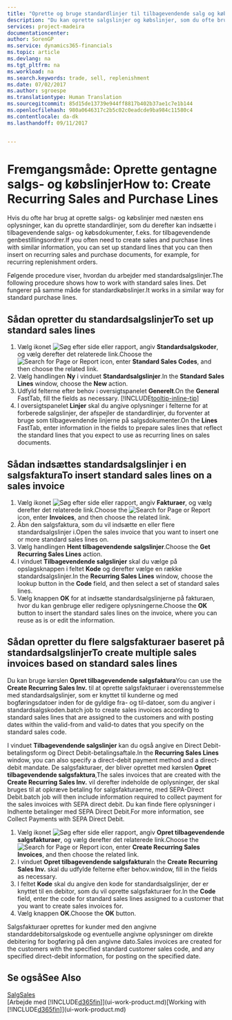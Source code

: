```yaml
---
title: "Oprette og bruge standardlinjer til tilbagevendende salg og køb | Microsoft Docs"
description: "Du kan oprette salgslinjer og købslinjer, som du ofte bruger, og derefter indsætte dem i salgs- og købsdokumenter, som du kan hurtigt udfylde linjerne med standardoplysninger."
services: project-madeira
documentationcenter: 
author: SorenGP
ms.service: dynamics365-financials
ms.topic: article
ms.devlang: na
ms.tgt_pltfrm: na
ms.workload: na
ms.search.keywords: trade, sell, replenishment
ms.date: 07/02/2017
ms.author: sgroespe
ms.translationtype: Human Translation
ms.sourcegitcommit: 85d15de13739e944ff8817b402b37ae1c7e1b144
ms.openlocfilehash: 980a0646317c2b5c02c0eadcde9ba984c11580c4
ms.contentlocale: da-dk
ms.lasthandoff: 09/11/2017


---
```

# <a name="how-to-create-recurring-sales-and-purchase-lines"></a><span data-ttu-id="1001f-103">Fremgangsmåde: Oprette gentagne salgs- og købslinjer</span><span class="sxs-lookup"><span data-stu-id="1001f-103">How to: Create Recurring Sales and Purchase Lines</span></span>
<span data-ttu-id="1001f-104">Hvis du ofte har brug at oprette salgs- og købslinjer med næsten ens oplysninger, kan du oprette standardlinjer, som du derefter kan indsætte i tilbagevendende salgs- og købsdokumenter, f.eks. for tilbagevendende genbestillingsordrer.</span><span class="sxs-lookup"><span data-stu-id="1001f-104">If you often need to create sales and purchase lines with similar information, you can set up standard lines that you can then insert on recurring sales and purchase documents, for example, for recurring replenishment orders.</span></span>  

<span data-ttu-id="1001f-105">Følgende procedure viser, hvordan du arbejder med standardsalgslinjer.</span><span class="sxs-lookup"><span data-stu-id="1001f-105">The following procedure shows how to work with standard sales lines.</span></span> <span data-ttu-id="1001f-106">Det fungerer på samme måde for standardkøbslinjer.</span><span class="sxs-lookup"><span data-stu-id="1001f-106">It works in a similar way for standard purchase lines.</span></span>  

## <a name="to-set-up-standard-sales-lines"></a><span data-ttu-id="1001f-107">Sådan opretter du standardsalgslinjer</span><span class="sxs-lookup"><span data-stu-id="1001f-107">To set up standard sales lines</span></span>  
1. <span data-ttu-id="1001f-108">Vælg ikonet ![Søg efter side eller rapport](media/ui-search/search_small.png "Ikonet Søg efter side eller rapport"), angiv **Standardsalgskoder**, og vælg derefter det relaterede link.</span><span class="sxs-lookup"><span data-stu-id="1001f-108">Choose the ![Search for Page or Report](media/ui-search/search_small.png "Search for Page or Report icon") icon, enter **Standard Sales Codes**, and then choose the related link.</span></span>  
2. <span data-ttu-id="1001f-109">Vælg handlingen **Ny** i vinduet **Standardsalgslinjer**.</span><span class="sxs-lookup"><span data-stu-id="1001f-109">In the **Standard Sales Lines** window, choose the **New** action.</span></span>  
3. <span data-ttu-id="1001f-110">Udfyld felterne efter behov i oversigtspanelet **Generelt**.</span><span class="sxs-lookup"><span data-stu-id="1001f-110">On the **General** FastTab, fill the fields as necessary.</span></span> [!INCLUDE[tooltip-inline-tip](includes/tooltip-inline-tip_md.md)]  
4. <span data-ttu-id="1001f-111">I oversigtspanelet **Linjer** skal du angive oplysninger i felterne for at forberede salgslinjer, der afspejler de standardlinjer, du forventer at bruge som tilbagevendende linjerne på salgsdokumenter.</span><span class="sxs-lookup"><span data-stu-id="1001f-111">On the **Lines** FastTab, enter information in the fields to prepare sales lines that reflect the standard lines that you expect to use as recurring lines on sales documents.</span></span>  

## <a name="to-insert-standard-sales-lines-on-a-sales-invoice"></a><span data-ttu-id="1001f-112">Sådan indsættes standardsalgslinjer i en salgsfaktura</span><span class="sxs-lookup"><span data-stu-id="1001f-112">To insert standard sales lines on a sales invoice</span></span>
1. <span data-ttu-id="1001f-113">Vælg ikonet ![Søg efter side eller rapport](media/ui-search/search_small.png "Ikonet Søg efter side eller rapport"), angiv **Fakturaer**, og vælg derefter det relaterede link.</span><span class="sxs-lookup"><span data-stu-id="1001f-113">Choose the ![Search for Page or Report](media/ui-search/search_small.png "Search for Page or Report icon") icon, enter **Invoices**, and then choose the related link.</span></span>
2. <span data-ttu-id="1001f-114">Åbn den salgsfaktura, som du vil indsætte en eller flere standardsalgslinjer i.</span><span class="sxs-lookup"><span data-stu-id="1001f-114">Open the sales invoice that you want to insert one or more standard sales lines on.</span></span>
3. <span data-ttu-id="1001f-115">Vælg handlingen **Hent tilbagevendende salgslinjer**.</span><span class="sxs-lookup"><span data-stu-id="1001f-115">Choose the **Get Recurring Sales Lines** action.</span></span>
4. <span data-ttu-id="1001f-116">I vinduet **Tilbagevendende salgslinjer** skal du vælge på opslagsknappen i feltet **Kode** og derefter vælge en række standardsalgslinjer.</span><span class="sxs-lookup"><span data-stu-id="1001f-116">In the **Recurring Sales Lines** window, choose the lookup button in the **Code** field, and then select a set of standard sales lines.</span></span>
5. <span data-ttu-id="1001f-117">Vælg knappen **OK** for at indsætte standardsalgslinjerne på fakturaen, hvor du kan genbruge eller redigere oplysningerne.</span><span class="sxs-lookup"><span data-stu-id="1001f-117">Choose the **OK** button to insert the standard sales lines on the invoice, where you can reuse as is or edit the information.</span></span>

## <a name="to-create-multiple-sales-invoices-based-on-standard-sales-lines"></a><span data-ttu-id="1001f-118">Sådan opretter du flere salgsfakturaer baseret på standardsalgslinjer</span><span class="sxs-lookup"><span data-stu-id="1001f-118">To create multiple sales invoices based on standard sales lines</span></span>
<span data-ttu-id="1001f-119">Du kan bruge kørslen **Opret tilbagevendende salgsfaktura**</span><span class="sxs-lookup"><span data-stu-id="1001f-119">You can use the **Create Recurring Sales Inv.**</span></span> <span data-ttu-id="1001f-120">til at oprette salgsfakturaer i overensstemmelse med standardsalgslinjer, som er knyttet til kunderne og med bogføringsdatoer inden for de gyldige fra- og til-datoer, som du angiver i standardsalgskoden.</span><span class="sxs-lookup"><span data-stu-id="1001f-120">batch job to create sales invoices according to standard sales lines that are assigned to the customers and with posting dates within the valid-from and valid-to dates that you specify on the standard sales code.</span></span>

<span data-ttu-id="1001f-121">I vinduet **Tilbagevendende salgslinjer** kan du også angive en Direct Debit-betalingsform og Direct Debit-betalingsaftale.</span><span class="sxs-lookup"><span data-stu-id="1001f-121">In the **Recurring Sales Lines** window, you can also specify a direct-debit payment method and a direct-debit mandate.</span></span> <span data-ttu-id="1001f-122">De salgsfakturaer, der bliver oprettet med kørslen **Opret tilbagevendende salgsfaktura**,</span><span class="sxs-lookup"><span data-stu-id="1001f-122">The sales invoices that are created with the **Create Recurring Sales Inv.**</span></span> <span data-ttu-id="1001f-123">vil derefter indeholde de oplysninger, der skal bruges til at opkræve betaling for salgsfakturaerne, med SEPA-Direct Debit.</span><span class="sxs-lookup"><span data-stu-id="1001f-123">batch job will then include information required to collect payment for the sales invoices with SEPA direct debit.</span></span> <span data-ttu-id="1001f-124">Du kan finde flere oplysninger i Indhente betalinger med SEPA Direct Debit.</span><span class="sxs-lookup"><span data-stu-id="1001f-124">For more information, see Collect Payments with SEPA Direct Debit.</span></span>

1. <span data-ttu-id="1001f-125">Vælg ikonet ![Søg efter side eller rapport](media/ui-search/search_small.png "Ikonet Søg efter side eller rapport"), angiv **Opret tilbagevendende salgsfakturaer**, og vælg derefter det relaterede link.</span><span class="sxs-lookup"><span data-stu-id="1001f-125">Choose the ![Search for Page or Report](media/ui-search/search_small.png "Search for Page or Report icon") icon, enter **Create Recurring Sales Invoices**, and then choose the related link.</span></span>
2. <span data-ttu-id="1001f-126">I vinduet **Opret tilbagevendende salgsfaktura**</span><span class="sxs-lookup"><span data-stu-id="1001f-126">In the **Create Recurring Sales Inv.**</span></span> <span data-ttu-id="1001f-127">skal du udfylde felterne efter behov.</span><span class="sxs-lookup"><span data-stu-id="1001f-127">window, fill in the fields as necessary.</span></span>
3. <span data-ttu-id="1001f-128">I feltet **Kode** skal du angive den kode for standardsalgslinjer, der er knyttet til en debitor, som du vil oprette salgsfakturaer for.</span><span class="sxs-lookup"><span data-stu-id="1001f-128">In the **Code** field, enter the code for standard sales lines assigned to a customer that you want to create sales invoices for.</span></span>
4. <span data-ttu-id="1001f-129">Vælg knappen **OK**.</span><span class="sxs-lookup"><span data-stu-id="1001f-129">Choose the **OK** button.</span></span>

<span data-ttu-id="1001f-130">Salgsfakturaer oprettes for kunder med den angivne standarddebitorsalgskode og eventuelle angivne oplysninger om direkte debitering for bogføring på den angivne dato.</span><span class="sxs-lookup"><span data-stu-id="1001f-130">Sales invoices are created for the customers with the specified standard customer sales code, and any specified direct-debit information, for posting on the specified date.</span></span>

## <a name="see-also"></a><span data-ttu-id="1001f-131">Se også</span><span class="sxs-lookup"><span data-stu-id="1001f-131">See Also</span></span>  
[<span data-ttu-id="1001f-132">Salg</span><span class="sxs-lookup"><span data-stu-id="1001f-132">Sales</span></span>](sales-manage-sales.md)  
<span data-ttu-id="1001f-133">[Arbejde med [!INCLUDE[d365fin](includes/d365fin_md.md)]](ui-work-product.md)</span><span class="sxs-lookup"><span data-stu-id="1001f-133">[Working with [!INCLUDE[d365fin](includes/d365fin_md.md)]](ui-work-product.md)</span></span>

